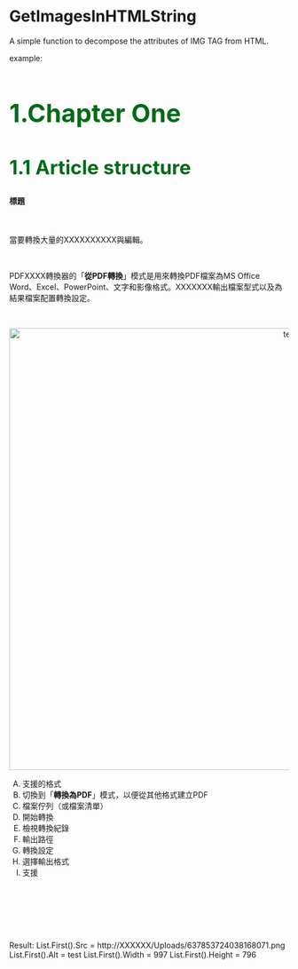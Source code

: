 # GetImagesInHTMLString
A simple function to decompose the attributes of IMG TAG from HTML.

example:
<div>
<h1 style='font-size: 45px'><font color='#006b19'>1.Chapter One</font></h1><h2 style='font-size: 35px'><font color='#006b19'>1.1 Article structure</font></h2><h4>標題</h4>
<p>&nbsp;</p>
<p>當要轉換大量的XXXXXXXXXX與編輯。</p>
<p>&nbsp;</p>
<p>PDFXXXX轉換器的「<strong>從</strong><strong>PDF</strong><strong>轉換</strong>」模式是用來轉換PDF檔案為MS Office Word、Excel、PowerPoint、文字和影像格式。XXXXXXX輸出檔案型式以及為結果檔案配置轉換設定。</p>
<p>&nbsp;</p>
<p style="text-align:center"><img alt="test" height="796" src="http://XXXXXX/Uploads/637853724038168071.png" width="997" /></p>
<ol style="list-style-type: upper-alpha;">
	<li style="text-align: left;"><span style="background-color:#ffffff;">支援的格式</span></li>
	<li style="text-align: left;"><span style="background-color:#ffffff;">切換到「</span><strong><span style="background-color:#ffffff;">轉換為</span></strong><strong><span style="background-color:#ffffff;">PDF</span></strong><span style="background-color:#ffffff;">」模式，以便從其他格式建立PDF</span></li>
	<li style="text-align: left;"><span style="background-color:#ffffff;">檔案佇列（或檔案清單）</span></li>
	<li style="text-align: left;"><span style="background-color:#ffffff;">開始轉換</span></li>
	<li style="text-align: left;"><span style="background-color:#ffffff;">檢視轉換紀錄</span></li>
	<li style="text-align: left;"><span style="background-color:#ffffff;">輸出路徑</span></li>
	<li style="text-align: left;"><span style="background-color:#ffffff;">轉換設定</span></li>
	<li style="text-align: left;"><span style="background-color:#ffffff;">選擇輸出格式</span></li>
	<li style="text-align: left;"><span style="background-color:#ffffff;">支援</span></li>
</ol><br/><br/><br/><br/><br/>
</div>

Result:
List<HtmlImageList>.First().Src = http://XXXXXX/Uploads/637853724038168071.png
List<HtmlImageList>.First().Alt = test
List<HtmlImageList>.First().Width = 997
List<HtmlImageList>.First().Height = 796
